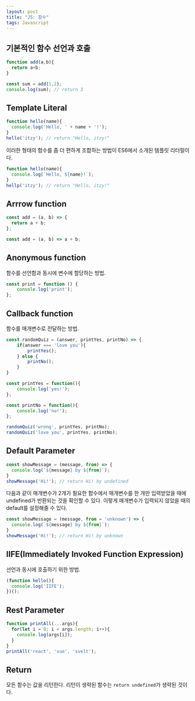 ```yaml
---
layout: post
title: "JS: 함수"
tags: Javascript
---
```


## 기본적인 함수 선언과 호출

```js
function add(a,b){
  return a+b;
}

const sum = add(1,2);
console.log(sum); // return 3
```
## Template Literal
```js
function hello(name){
  console.log('Hello, ' + name + '!');
}
hello('itzy'); // return "Hello, itzy!"
```
이러한 형태의 함수를 좀 더 편하게 조합하는 방법이 ES6에서 소개된 템플릿 리터럴이다.
```js
function hello(name){
  console.log(`Hello, ${name}!`);
}
hellp('itzy'); // return "Hello, itzy!"
```
## Arrrow function
```js
const add = (a, b) => {
  return a + b;
};

const add = (a, b) => a + b;
```

## Anonymous function
함수를 선언함과 동시에 변수에 할당하는 방법.
```js
const print = function () {
	console.log('print');
};
```
## Callback function
함수를 매개변수로 전달하는 방법.
```js
const randomQuiz = (answer, printYes, printNo) => {
    if(answer === 'love you'){
        printYes();
    } else {
        printNo();
    }
}

const printYes = function(){
    console.log('yes!');
};

const printNo = function(){
    console.log('no!');
};

randomQuiz('wrong', printYes, printNo);
randomQuiz('love you', printYes, printNo);
```
## Default Parameter
```js
const showMessage = (message, from) => {
  console.log(`${message} by ${from}`);
}
showMessage('Hi!'); // return Hi! by undefined
```
다음과 같이 매개변수가 2개가 필요한 함수에서 매개변수를 한 개만 입력받았을 때에 undefined가 반환되는 것을 확인할 수 있다. 이렇게 매개변수가 입력되지 않았을 때의 default를 설정해줄 수 있다.
```js
const showMessage = (message, from = 'unknown') => {
  console.log(`${message} by ${from}`);
}
showMessage('Hi!'); // return Hi! by unknown
```
## IIFE(Immediately Invoked Function Expression)
선언과 동시에 호출하기 위한 방법.
```js
(function hello(){
  console.log('IIFE');
})();
```
## Rest Parameter
```js
function printAll(...args){
  for(let i = 0; i < args.length; i++){
    console.log(args[i]);
  }
}
printAll('react', 'vue', 'svelt');
```
## Return
모든 함수는 값을 리턴한다. 리턴이 생략된 함수는 `return undefined`가 생략된 것이다.
